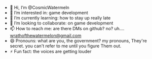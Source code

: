 - 👋 Hi, I’m @CosmicWatermeln
- 👀 I’m interested in: game development
- 🌱 I’m currently learning: how to stay up really late
- 💞️ I’m looking to collaborate: on game development
- 📫 How to reach me: are there DMs on github? no? uh.... wrathofthewatermelon@gmail.com
- 😄 Pronouns: what are you, the government? my pronouns, They're secret. you can't refer to me until you figure Them out.
- ⚡ Fun fact: the voices are getting louder

<!---
CosmicWatermeln/CosmicWatermeln is a ✨ special ✨ repository because its `README.md` (this file) appears on your GitHub profile.
You can click the Preview link to take a look at your changes.
--->
